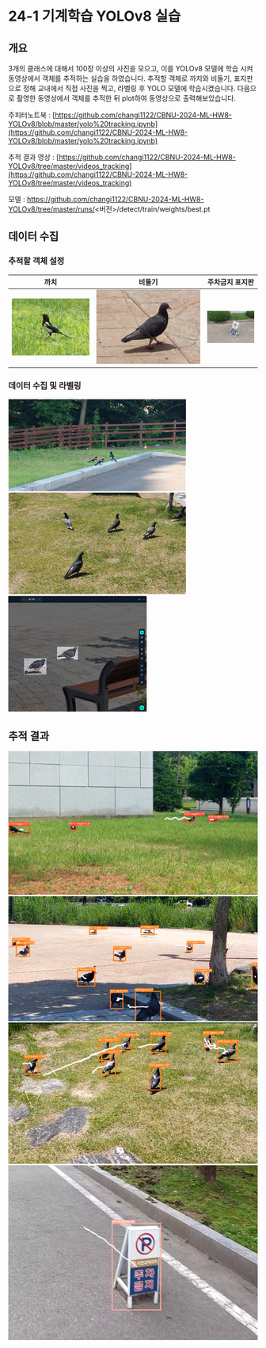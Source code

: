 # 24-1 기계학습 YOLOv8 실습

## 개요
3개의 클래스에 대해서 100장 이상의 사진을 모으고, 이를 YOLOv8 모델에 학습 시켜 동영상에서 객체를 추적하는 실습을 하였습니다. 추적할 객체로 까치와 비둘기, 표지판으로 정해 교내에서 직접 사진을 찍고, 라벨링 후 YOLO 모델에 학습시켰습니다. 다음으로 촬영한 동영상에서 객체를 추적한 뒤 plot하여 동영상으로 출력해보았습니다.

주피터노트북 : [https://github.com/changi1122/CBNU-2024-ML-HW8-YOLOv8/blob/master/yolo%20tracking.ipynb](https://github.com/changi1122/CBNU-2024-ML-HW8-YOLOv8/blob/master/yolo%20tracking.ipynb)

추적 결과 영상 : [https://github.com/changi1122/CBNU-2024-ML-HW8-YOLOv8/tree/master/videos_tracking](https://github.com/changi1122/CBNU-2024-ML-HW8-YOLOv8/tree/master/videos_tracking)

모델 : https://github.com/changi1122/CBNU-2024-ML-HW8-YOLOv8/tree/master/runs/<버전>/detect/train/weights/best.pt

## 데이터 수집
### 추적할 객체 설정
| 까치  | 비둘기 | 주차금지 표지판 |
| --- | --- | -------- |
| <img src="https://github.com/changi1122/CBNU-2024-ML-HW8-YOLOv8/blob/master/images/image01.png"> |   <img src="https://github.com/changi1122/CBNU-2024-ML-HW8-YOLOv8/blob/master/images/image02.png">  |      <img src="https://github.com/changi1122/CBNU-2024-ML-HW8-YOLOv8/blob/master/images/image03.png">    |



### 데이터 수집 및 라벨링
<img src="https://github.com/changi1122/CBNU-2024-ML-HW8-YOLOv8/blob/master/images/image04.png">
<img src="https://github.com/changi1122/CBNU-2024-ML-HW8-YOLOv8/blob/master/images/image05.png">
<img src="https://github.com/changi1122/CBNU-2024-ML-HW8-YOLOv8/blob/master/images/image07.png">



## 추적 결과
<img src="https://github.com/changi1122/CBNU-2024-ML-HW8-YOLOv8/blob/master/images/image08.png">
<img src="https://github.com/changi1122/CBNU-2024-ML-HW8-YOLOv8/blob/master/images/image09.png">
<img src="https://github.com/changi1122/CBNU-2024-ML-HW8-YOLOv8/blob/master/images/image10.png">
<img src="https://github.com/changi1122/CBNU-2024-ML-HW8-YOLOv8/blob/master/images/image11.png">
